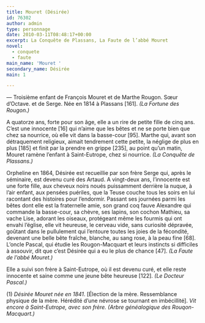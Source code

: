 ```yaml
---
title: Mouret (Désirée)
id: 76302
author: admin
type: personnage
date: 2010-03-11T08:48:17+00:00
excerpt: La Conquête de Plassans, La Faute de l’abbé Mouret
novel:
  - conquete
  - faute
main_name: 'Mouret '
secondary_name: Désirée
main: 1

---
```

— Troisième enfant de François Mouret et de Marthe Rougon. Sœur d’Octave. et de Serge. Née en 1814 à Plassans [161]. _(La Fortune des Rougon.)_

A quatorze ans, forte pour son âge, elle a un rire de petite fille de cinq ans. C’est une innocente [16] qui n’aime que les bêtes et ne se porte bien que chez sa nourrice, où elle vit dans la basse-cour [95]. Marthe qui, avant son détraquement religieux, aimait tendrement cette petite, la néglige de plus en plus [185] et finit par la prendre en grippe [235], au point qu’un matin, Mouret ramène l’enfant à Saint-Eutrope, chez si nourrice. _(La Conquête de Plassans.)_

Orpheline en 1864, Désirée est recueillie par son frère Serge qui, après le séminaire, est devenu curé des Artaud. A vingt-deux ans, l’innocente est une forte fille, aux cheveux noirs noués puissamment derrière la nuque, à l’air enfant, aux pensées puériles, que la Teuse couche tous les soirs en lui racontant des histoires pour l’endormir. Passant ses journées parmi les bêtes dont elle est la fraternelle amie, son grand coq fauve Alexandre qui commande la basse-cour, sa chèvre, ses lapins, son cochon Mathieu, sa vache Lise, adorant les oiseaux, protégeant même les fourmis qui ont envahi l’église, elle vit heureuse, le cerveau vide, sans curiosité dépravée, goûtant dans le pullulement qui l’entoure toutes les joies de la fécondité, devenant une belle bête fraîche, blanche, au sang rose, à la peau fine [68]. L’oncle Pascal, qui étudie les Rougon-Macquart et leurs instincts si difficiles à assouvir, dit que c’est Désirée qui a eu le plus de chance [47]. _(La Faute de l’abbé Mouret.)_

Elle a suivi son frère à Saint-Eutrope, où il est devenu curé, et elle reste innocente et saine comme une jeune bête heureuse [122]. _(Le Docteur Pascal.)_

(1) _Désirée Mouret née en 1841_. [Élection de la mère. Ressemblance physique de la mère. Hérédité d’une névrose se tournant en imbécillité]. _Vit encore à Saint-Eutrope, avec son frère. (Arbre généalogique des Rouqon-Macquart.)_